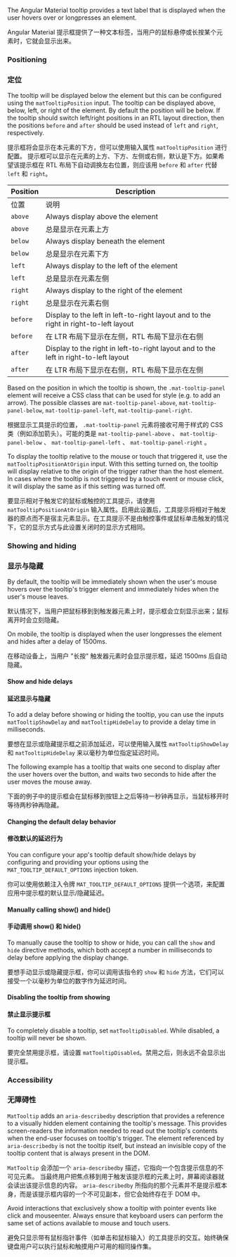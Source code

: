 The Angular Material tooltip provides a text label that is displayed when the user hovers
over or longpresses an element.

Angular Material 提示框提供了一种文本标签，当用户的鼠标悬停或长按某个元素时，它就会显示出来。

<!-- example(tooltip-overview) -->

### Positioning

### 定位

The tooltip will be displayed below the element but this can be configured using the
`matTooltipPosition` input.
The tooltip can be displayed above, below, left, or right of the element. By default the position
will be below. If the tooltip should switch left/right positions in an RTL layout direction, then
the positions `before` and `after` should be used instead of `left` and `right`, respectively.

提示框将会显示在本元素的下方，但可以使用输入属性 `matTooltipPosition` 进行配置。
提示框可以显示在元素的上方、下方、左侧或右侧，默认是下方。如果希望该提示框在 RTL 布局下自动调换左右位置，则应该用 `before` 和 `after` 代替 `left` 和 `right`。

| Position | Description |
| -------- | ----------- |
| 位置 | 说明 |
| `above` | Always display above the element |
| `above` | 总是显示在元素上方 |
| `below` | Always display beneath the element |
| `below` | 总是显示在元素下方 |
| `left` | Always display to the left of the element |
| `left` | 总是显示在元素左侧 |
| `right` | Always display to the right of the element |
| `right` | 总是显示在元素右侧 |
| `before` | Display to the left in left-to-right layout and to the right in right-to-left layout |
| `before` | 在 LTR 布局下显示在左侧，RTL 布局下显示在右侧 |
| `after` | Display to the right in left-to-right layout and to the left in right-to-left layout |
| `after` | 在 LTR 布局下显示在右侧，RTL 布局下显示在左侧 |

Based on the position in which the tooltip is shown, the `.mat-tooltip-panel` element will receive a
CSS class that can be used for style (e.g. to add an arrow). The possible classes are
`mat-tooltip-panel-above`, `mat-tooltip-panel-below`, `mat-tooltip-panel-left`,
`mat-tooltip-panel-right`.

根据显示工具提示的位置， `.mat-tooltip-panel` 元素将接收可用于样式的 CSS 类（例如添加箭头）。可能的类是 `mat-tooltip-panel-above` 、 `mat-tooltip-panel-below` 、 `mat-tooltip-panel-left` 、 `mat-tooltip-panel-right` 。

<!-- example(tooltip-position) -->

To display the tooltip relative to the mouse or touch that triggered it, use the
`matTooltipPositionAtOrigin` input.
With this setting turned on, the tooltip will display relative to the origin of the trigger rather
than the host element. In cases where the tooltip is not triggered by a touch event or mouse click,
it will display the same as if this setting was turned off.

要显示相对于触发它的鼠标或触控的工具提示，请使用 `matTooltipPositionAtOrigin` 输入属性。启用此设置后，工具提示将相对于触发器的原点而不是宿主元素显示。在工具提示不是由触控事件或鼠标单击触发的情况下，它的显示方式与此设置关闭时的显示方式相同。

### Showing and hiding

### 显示与隐藏

By default, the tooltip will be immediately shown when the user's mouse hovers over the tooltip's
trigger element and immediately hides when the user's mouse leaves.

默认情况下，当用户把鼠标移到到触发器元素上时，提示框会立刻显示出来；鼠标离开时会立刻隐藏。

On mobile, the tooltip is displayed when the user longpresses the element and hides after a
delay of 1500ms.

在移动设备上，当用户 "长按" 触发器元素时会显示提示框，延迟 1500ms 后自动隐藏。

#### Show and hide delays

#### 延迟显示与隐藏

To add a delay before showing or hiding the tooltip, you can use the inputs `matTooltipShowDelay`
and `matTooltipHideDelay` to provide a delay time in milliseconds.

要想在显示或隐藏提示框之前添加延迟，可以使用输入属性 `matTooltipShowDelay` 和 `matTooltipHideDelay` 来以毫秒为单位指定延迟时间。

The following example has a tooltip that waits one second to display after the user
hovers over the button, and waits two seconds to hide after the user moves the mouse away.

下面的例子中的提示框会在鼠标移到按钮上之后等待一秒钟再显示，当鼠标移开时等待两秒钟再隐藏。

<!-- example(tooltip-delay) -->

#### Changing the default delay behavior

#### 修改默认的延迟行为

You can configure your app's tooltip default show/hide delays by configuring and providing
your options using the `MAT_TOOLTIP_DEFAULT_OPTIONS` injection token.

你可以使用依赖注入令牌 `MAT_TOOLTIP_DEFAULT_OPTIONS` 提供一个选项，来配置应用中提示框的默认显示/隐藏延迟。

<!-- example(tooltip-modified-defaults) -->

#### Manually calling show() and hide()

#### 手动调用 show() 和 hide()

To manually cause the tooltip to show or hide, you can call the `show` and `hide` directive methods,
which both accept a number in milliseconds to delay before applying the display change.

要想手动显示或隐藏提示框，你可以调用该指令的 `show` 和 `hide` 方法，它们可以接受一个以毫秒为单位的数字作为延迟时间。

<!-- example(tooltip-manual) -->

#### Disabling the tooltip from showing

#### 禁止显示提示框

To completely disable a tooltip, set `matTooltipDisabled`. While disabled, a tooltip will never be
shown.

要完全禁用提示框，请设置 `matTooltipDisabled`。禁用之后，则永远不会显示出提示框。

### Accessibility

### 无障碍性

`MatTooltip` adds an `aria-describedby` description that provides a reference
to a visually hidden element containing the tooltip's message. This provides screen-readers
the information needed to read out the tooltip's contents when the end-user focuses on
tooltip's trigger. The element referenced by `aria-describedby` is not the tooltip itself,
but instead an invisible copy of the tooltip content that is always present in the DOM.

`MatTooltip` 会添加一个 `aria-describedby` 描述，它指向一个包含提示信息的不可见元素。
当最终用户把焦点移到用于触发该提示框的元素上时，屏幕阅读器就会读出该提示信息的内容。
`aria-describedby` 所指向的那个元素并不是提示框本身，而是该提示框内容的一个不可见副本，但它会始终存在于 DOM 中。

Avoid interactions that exclusively show a tooltip with pointer events like click and mouseenter.
Always ensure that keyboard users can perform the same set of actions available to mouse and
touch users.

避免只显示带有鼠标指针事件（如单击和鼠标输入）的工具提示的交互。始终确保键盘用户可以执行鼠标和触摸用户可用的相同操作集。
